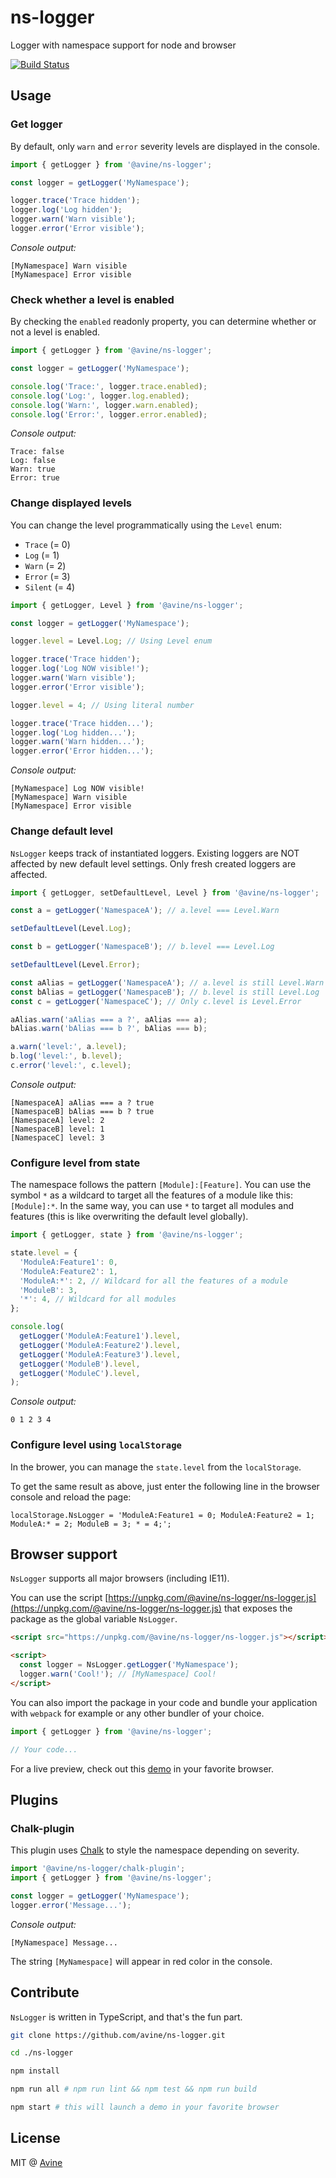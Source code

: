 # ns-logger

Logger with namespace support for node and browser

[![Build Status](https://travis-ci.org/avine/ns-logger.svg?branch=master)](https://travis-ci.org/avine/ns-logger)

## Usage

### Get logger

By default, only `warn` and `error` severity levels are displayed in the console.

```js
import { getLogger } from '@avine/ns-logger';

const logger = getLogger('MyNamespace');

logger.trace('Trace hidden');
logger.log('Log hidden');
logger.warn('Warn visible');
logger.error('Error visible');
```

*Console output:*

```console
[MyNamespace] Warn visible
[MyNamespace] Error visible
```

### Check whether a level is enabled

By checking the `enabled` readonly property, you can determine whether or not a level is enabled.

```js
import { getLogger } from '@avine/ns-logger';

const logger = getLogger('MyNamespace');

console.log('Trace:', logger.trace.enabled);
console.log('Log:', logger.log.enabled);
console.log('Warn:', logger.warn.enabled);
console.log('Error:', logger.error.enabled);
```

*Console output:*

```console
Trace: false
Log: false
Warn: true
Error: true
```

### Change displayed levels

You can change the level programmatically using the `Level` enum:

- `Trace`  (= 0)
- `Log`    (= 1)
- `Warn`   (= 2)
- `Error`  (= 3)
- `Silent` (= 4)

```js
import { getLogger, Level } from '@avine/ns-logger';

const logger = getLogger('MyNamespace');

logger.level = Level.Log; // Using Level enum

logger.trace('Trace hidden');
logger.log('Log NOW visible!');
logger.warn('Warn visible');
logger.error('Error visible');

logger.level = 4; // Using literal number

logger.trace('Trace hidden...');
logger.log('Log hidden...');
logger.warn('Warn hidden...');
logger.error('Error hidden...');
```

*Console output:*

```console
[MyNamespace] Log NOW visible!
[MyNamespace] Warn visible
[MyNamespace] Error visible
```

### Change default level

`NsLogger` keeps track of instantiated loggers.
Existing loggers are NOT affected by new default level settings.
Only fresh created loggers are affected.

```js
import { getLogger, setDefaultLevel, Level } from '@avine/ns-logger';

const a = getLogger('NamespaceA'); // a.level === Level.Warn

setDefaultLevel(Level.Log);

const b = getLogger('NamespaceB'); // b.level === Level.Log

setDefaultLevel(Level.Error);

const aAlias = getLogger('NamespaceA'); // a.level is still Level.Warn
const bAlias = getLogger('NamespaceB'); // b.level is still Level.Log
const c = getLogger('NamespaceC'); // Only c.level is Level.Error

aAlias.warn('aAlias === a ?', aAlias === a);
bAlias.warn('bAlias === b ?', bAlias === b);

a.warn('level:', a.level);
b.log('level:', b.level);
c.error('level:', c.level);
```

*Console output:*

```console
[NamespaceA] aAlias === a ? true
[NamespaceB] bAlias === b ? true
[NamespaceA] level: 2
[NamespaceB] level: 1
[NamespaceC] level: 3
```

### Configure level from state

The namespace follows the pattern `[Module]:[Feature]`.
You can use the symbol `*` as a wildcard to target all the features of a module like this: `[Module]:*`.
In the same way, you can use `*` to target all modules and features (this is like overwriting the default level globally).

```js
import { getLogger, state } from '@avine/ns-logger';

state.level = {
  'ModuleA:Feature1': 0,
  'ModuleA:Feature2': 1,
  'ModuleA:*': 2, // Wildcard for all the features of a module
  'ModuleB': 3,
  '*': 4, // Wildcard for all modules
};

console.log(
  getLogger('ModuleA:Feature1').level,
  getLogger('ModuleA:Feature2').level,
  getLogger('ModuleA:Feature3').level,
  getLogger('ModuleB').level,
  getLogger('ModuleC').level,
);
```

*Console output:*

```console
0 1 2 3 4
```

### Configure level using `localStorage`

In the brower, you can manage the `state.level` from the `localStorage`.

To get the same result as above, just enter the following line in the browser console and reload the page:

```console
localStorage.NsLogger = 'ModuleA:Feature1 = 0; ModuleA:Feature2 = 1; ModuleA:* = 2; ModuleB = 3; * = 4;';
```

## Browser support

`NsLogger` supports all major browsers (including IE11).

You can use the script
[https://unpkg.com/@avine/ns-logger/ns-logger.js](https://unpkg.com/@avine/ns-logger/ns-logger.js)
that exposes the package as the global variable `NsLogger`.

```html
<script src="https://unpkg.com/@avine/ns-logger/ns-logger.js"></script>

<script>
  const logger = NsLogger.getLogger('MyNamespace');
  logger.warn('Cool!'); // [MyNamespace] Cool!
</script>
```

You can also import the package in your code and bundle your application with `webpack` for example or any other bundler of your choice.

```js
import { getLogger } from '@avine/ns-logger';

// Your code...
```

For a live preview, check out this [demo](https://avine.github.io/ns-logger/) in your favorite browser.

## Plugins

### Chalk-plugin

This plugin uses [Chalk](https://www.npmjs.com/package/chalk) to style the namespace depending on severity.

```js
import '@avine/ns-logger/chalk-plugin';
import { getLogger } from '@avine/ns-logger';

const logger = getLogger('MyNamespace');
logger.error('Message...');
```

*Console output:*

```console
[MyNamespace] Message...
```

The string `[MyNamespace]` will appear in red color in the console.

## Contribute

`NsLogger` is written in TypeScript, and that's the fun part.

```bash
git clone https://github.com/avine/ns-logger.git

cd ./ns-logger

npm install

npm run all # npm run lint && npm test && npm run build

npm start # this will launch a demo in your favorite browser
```

## License

MIT @ [Avine](https://avine.io)
